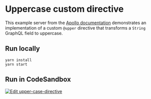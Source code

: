 # Uppercase custom directive

This example server from the [Apollo documentation](https://www.apollographql.com/docs/apollo-server/schema/creating-directives/) demonstrates an implementation of a custom `@upper` directive that transforms a `String` GraphQL field to uppercase.

## Run locally

```shell
yarn install
yarn start
```

## Run in CodeSandbox

<a href="https://codesandbox.io/s/github/apollographql/docs-examples/tree/main/custom-directives/upper-case-directive?fontsize=14&hidenavigation=1&theme=dark">
  <img alt="Edit upper-case-directive" src="https://codesandbox.io/static/img/play-codesandbox.svg">
</a>
